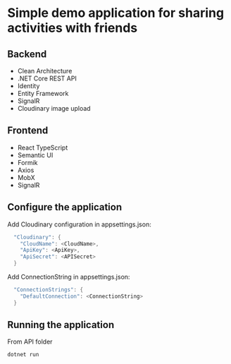 # Simple demo application for sharing activities with friends

## Backend

- Clean Architecture
- .NET Core REST API
- Identity
- Entity Framework
- SignalR
- Cloudinary image upload

## Frontend

- React TypeScript
- Semantic UI
- Formik
- Axios
- MobX
- SignalR

## Configure the application

Add Cloudinary configuration in appsettings.json:

```powershell
  "Cloudinary": {
    "CloudName": <CloudName>,
    "ApiKey": <ApiKey>,
    "ApiSecret": <APISecret>
  }
```
Add ConnectionString in appsettings.json:

```powershell
  "ConnectionStrings": {
    "DefaultConnection": <ConnectionString>
  }
```

## Running the application

From API folder
```powershell
dotnet run
```
